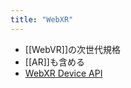 ```yaml
---
title: "WebXR"
---
```


- [[WebVR]]の次世代規格
- [[AR]]も含める
- [WebXR Device API](https://immersive-web.github.io/webxr/)